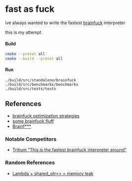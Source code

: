 # fast as fuck

ive always wanted to write the fastest [brainfuck](https://en.wikipedia.org/wiki/Brainfuck) interpreter

this is my attempt

#### Build

```sh
cmake --preset all
cmake --build --preset all
```

#### Run

```
./build/src/standalone/brainfuck
./build/src/benchmarks/benchmarks
./build/src/tests/tests
```

## References

- [brainfuck optimization strategies](http://calmerthanyouare.org/2015/01/07/optimizing-brainfuck.html)
- [some brainfuck fluff](http://braifuck.org/)
- [Brainf***](http://www.iwriteiam.nl/Ha_BF.html)

### Notable Competitors

- [Tritium "This is the fastest brainfuck interpreter around"](https://github.com/rdebath/Brainfuck/tree/master/tritium)

### Random References

- [Lambda + shared_ptr<> = memory leak](https://floating.io/2017/07/lambda-shared_ptr-memory-leak/)
